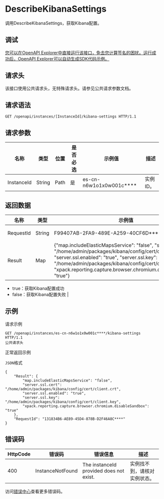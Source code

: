 # DescribeKibanaSettings

调用DescribeKibanaSettings，获取Kibana配置。

## 调试

[您可以在OpenAPI Explorer中直接运行该接口，免去您计算签名的困扰。运行成功后，OpenAPI Explorer可以自动生成SDK代码示例。](https://api.aliyun.com/#product=elasticsearch&api=DescribeKibanaSettings&type=ROA&version=2017-06-13)

## 请求头

该接口使用公共请求头，无特殊请求头。请参见公共请求参数文档。

## 请求语法

```
GET /openapi/instances/[InstanceId]/kibana-settings HTTP/1.1
```

## 请求参数

|名称|类型|位置|是否必选|示例值|描述|
|--|--|--|----|---|--|
|InstanceId|String|Path|是|es-cn-n6w1o1x0w001c\*\*\*\*|实例ID。 |

## 返回数据

|名称|类型|示例值|描述|
|--|--|---|--|
|RequestId|String|F99407AB-2FA9-489E-A259-40CF6D\*\*\*\*\*|请求ID。 |
|Result|Map|\{"map.includeElasticMapsService": "false", "server.ssl.cert": "/home/admin/packages/kibana/config/cert/client.crt", "server.ssl.enabled": "true", "server.ssl.key": "/home/admin/packages/kibana/config/cert/client.key", "xpack.reporting.capture.browser.chromium.disableSandbox": "true"\}|返回结果：

 -   true：获取Kibana配置成功
-   false：获取Kibana配置失败 |

## 示例

请求示例

```
GET /openapi/instances/es-cn-n6w1o1x0w001c****/kibana-settings HTTP/1.1
公共请求头
```

正常返回示例

`JSON`格式

```
{
	"Result": {
		"map.includeElasticMapsService": "false",
		"server.ssl.cert": "/home/admin/packages/kibana/config/cert/client.crt",
		"server.ssl.enabled": "true",
		"server.ssl.key": "/home/admin/packages/kibana/config/cert/client.key",
		"xpack.reporting.capture.browser.chromium.disableSandbox": "true"
	},
	"RequestId": "131834B6-AE89-45D4-878B-D2F46A8C****"
}
```

## 错误码

|HttpCode|错误码|错误信息|描述|
|--------|---|----|--|
|400|InstanceNotFound|The instanceId provided does not exist.|实例找不到，请核对实例状态。|

访问[错误中心](https://error-center.aliyun.com/status/product/elasticsearch)查看更多错误码。

